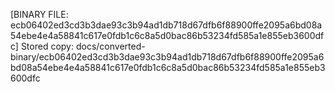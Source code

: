 [BINARY FILE: ecb06402ed3cd3b3dae93c3b94ad1db718d67dfb6f88900ffe2095a6bd08a54ebe4e4a58841c617e0fdb1c6c8a5d0bac86b53234fd585a1e855eb3600dfc]
Stored copy: docs/converted-binary/ecb06402ed3cd3b3dae93c3b94ad1db718d67dfb6f88900ffe2095a6bd08a54ebe4e4a58841c617e0fdb1c6c8a5d0bac86b53234fd585a1e855eb3600dfc
